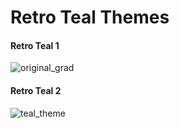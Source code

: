 # Retro Teal Themes

#### Retro Teal 1 
![original_grad](https://raw.githubusercontent.com/showlet/bash_ps1_themes/master/photos/original_gradient.png)

#### Retro Teal 2
![teal_theme](https://raw.githubusercontent.com/showlet/bash_ps1_themes/master/photos/teal_theme1.png)

